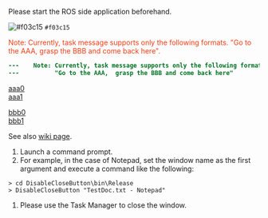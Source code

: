 Please start the ROS side application beforehand.

![#f03c15](https://placehold.it/15/f03c15/000000?text=+) `#f03c15`

<font color="#f03c15">
Note: Currently, task message supports only the following formats.  
"Go to the AAA,  grasp the BBB and come back here".
</font>

```diff
---    Note: Currently, task message supports only the following formats.    ---
---          "Go to the AAA,  grasp the BBB and come back here"              ---
```

[aaa0](aaa/aaa.md)  
[aaa1][download unity]

[bbb0](aaa/bbb/bbb.md)  
[bbb1][ros installation]


[download unity]:aaa/aaa.md "aaa download"
[ros installation]:aaa/bbb/bbb.md "bbb installation"


See also [wiki page](wiki/Home.md).


1. Launch a command prompt.
1. For example, in the case of Notepad, set the window name as the first argument and execute a command like the following:
~~~
> cd DisableCloseButton\bin\Release
> DisableCloseButton "TestDoc.txt - Notepad"
~~~
1. Please use the Task Manager to close the window.

